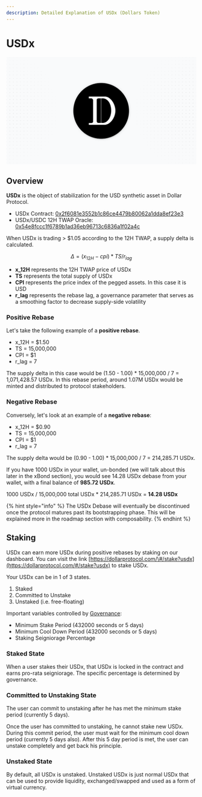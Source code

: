 ```yaml
---
description: Detailed Explanation of USDx (Dollars Token)
---
```


# USDx

![](../.gitbook/assets/usdx_bg.png)

## **Overview**

**USDx** is the object of stabilization for the USD synthetic asset in Dollar Protocol.

* USDx Contract: [0x2f6081e3552b1c86ce4479b80062a1dda8ef23e3](https://etherscan.io/address/0x2f6081e3552b1c86ce4479b80062a1dda8ef23e3)
* USDx/USDC 12H TWAP Oracle: [0x54e8fccc1f6789b1ad36eb96713c6836a1f02a4c](https://etherscan.io/address/0x54e8fccc1f6789b1ad36eb96713c6836a1f02a4c#code)

When USDx is trading &gt; $1.05 according to the 12H TWAP, a supply delta is calculated.

$$
Δ = (x_{12H} - cpi) * TS / r_{lag}
$$

* **x\_12H** represents the 12H TWAP price of USDx
* **TS** represents the total supply of USDx
* **CPI** represents the price index of the pegged assets. In this case it is USD
* **r\_lag** represents the rebase lag, a governance parameter that serves as a smoothing factor to decrease supply-side volatility

### Positive Rebase

Let's take the following example of a **positive rebase**.

* x\_12H = $1.50
* TS = 15,000,000
* CPI = $1
* r\_lag = 7

The supply delta in this case would be \(1.50 - 1.00\) \* 15,000,000 / 7 = 1,071,428.57 USDx. In this rebase period, around 1.07M USDx would be minted and distributed to protocol stakeholders.

### Negative Rebase

Conversely, let's look at an example of a **negative rebase**:

* x\_12H = $0.90
* TS = 15,000,000
* CPI = $1
* r\_lag = 7

The supply delta would be \(0.90 - 1.00\) \* 15,000,000 / 7 = 214,285.71 USDx.

If you have 1000 USDx in your wallet, un-bonded \(we will talk about this later in the xBond section\), you would see 14.28 USDx debase from your wallet, with a final balance of **985.72 USDx**.

1000 USDx / 15,000,000 total USDx \* 214,285.71 USDx = **14.28 USDx**

{% hint style="info" %}
The USDx Debase will eventually be discontinued once the protocol matures past its bootstrapping phase. This will be explained more in the roadmap section with composability.
{% endhint %}

## Staking

USDx can earn more USDx during positive rebases by staking on our dashboard. You can visit the link [https://dollarprotocol.com/\#/stake?usdx](https://dollarprotocol.com/#/stake?usdx) to stake USDx.

Your USDx can be in 1 of 3 states.

1. Staked
2. Committed to Unstake
3. Unstaked \(i.e. free-floating\)

Important variables controlled by [Governance](https://docs.dollarprotocol.com/governance/parameters):

* Minimum Stake Period \(432000 seconds or 5 days\) 
* Minimum Cool Down Period \(432000 seconds or 5 days\)
* Staking Seigniorage Percentage

### Staked State

When a user stakes their USDx, that USDx is locked in the contract and earns pro-rata seigniorage. The specific percentage is determined by governance. 

### Committed to Unstaking State

The user can commit to unstaking after he has met the minimum stake period \(currently 5 days\).

Once the user has committed to unstaking, he cannot stake new USDx. During this commit period, the user must wait for the minimum cool down period \(currently 5 days also\). After this 5 day period is met, the user can unstake completely and get back his principle.

### Unstaked State

By default, all USDx is unstaked. Unstaked USDx is just normal USDx that can be used to provide liquidity, exchanged/swapped and used as a form of virtual currency.



